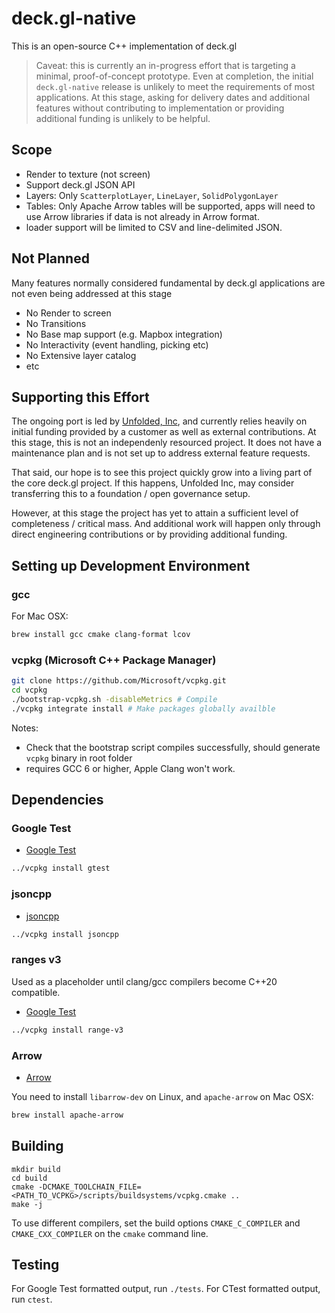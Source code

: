 # deck.gl-native

This is an open-source C++ implementation of deck.gl 

> Caveat: this is currently an in-progress effort that is targeting a minimal, proof-of-concept prototype. Even at completion, the initial `deck.gl-native` release is unlikely to meet the requirements of most applications. At this stage, asking for delivery dates and additional features without contributing to implementation or providing additional funding is unlikely to be helpful.

## Scope

- Render to texture (not screen)
- Support deck.gl JSON API
- Layers: Only `ScatterplotLayer`, `LineLayer`, `SolidPolygonLayer`
- Tables: Only Apache Arrow tables will be supported, apps will need to use Arrow libraries if data is not already in Arrow format.
- loader support will be limited to CSV and line-delimited JSON.


## Not Planned

Many features normally considered fundamental by deck.gl applications are not even being addressed at this stage

- No Render to screen
- No Transitions
- No Base map support (e.g. Mapbox integration)
- No Interactivity (event handling, picking etc)
- No Extensive layer catalog
- etc

## Supporting this Effort

The ongoing port is led by [Unfolded, Inc](www.unfolded.ai), and currently relies heavily on initial funding provided by a customer as well as external contributions. At this stage, this is not an independenly resourced project. It does not have a maintenance plan and is not set up to address external feature requests. 

That said, our hope is to see this project quickly grow into a living part of the core deck.gl project. If this happens, Unfolded Inc, may consider transferring this to a foundation / open governance setup. 

However, at this stage the project has yet to attain a sufficient level of completeness / critical mass. And additional work will happen only through direct engineering contributions or by providing additional funding. 


## Setting up Development Environment

### gcc

For Mac OSX:

```sh
brew install gcc cmake clang-format lcov
```

### vcpkg (Microsoft C++ Package Manager)

```sh
git clone https://github.com/Microsoft/vcpkg.git
cd vcpkg
./bootstrap-vcpkg.sh -disableMetrics # Compile
./vcpkg integrate install # Make packages globally availble
```

Notes: 
- Check that the bootstrap script compiles successfully, should generate `vcpkg` binary in root folder
- requires GCC 6 or higher, Apple Clang won't work.

## Dependencies

### Google Test

- [Google Test](https://github.com/google/googletest)

```sh
../vcpkg install gtest
```

### jsoncpp

- [jsoncpp](https://github.com/open-source-parsers/jsoncpp)

```sh
../vcpkg install jsoncpp
```

### ranges v3

Used as a placeholder until clang/gcc compilers become C++20 compatible.

- [Google Test](https://github.com/ericniebler/range-v3)

```sh
../vcpkg install range-v3
```

### Arrow

- [Arrow](https://arrow.apache.org/install/)

You need to install `libarrow-dev` on Linux,
and `apache-arrow` on Mac OSX:

```sh
brew install apache-arrow
```

## Building

```
mkdir build
cd build
cmake -DCMAKE_TOOLCHAIN_FILE=<PATH_TO_VCPKG>/scripts/buildsystems/vcpkg.cmake ..
make -j
```

To use different compilers, set the build options `CMAKE_C_COMPILER` and `CMAKE_CXX_COMPILER` on the `cmake` command line.

## Testing

For Google Test formatted output, run `./tests`.
For CTest formatted output, run `ctest`.
